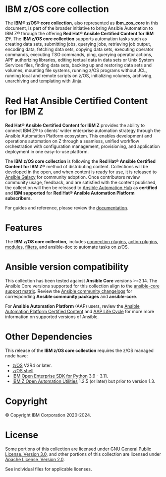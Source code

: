 IBM z/OS core collection
========================

The **IBM® z/OS® core collection**, also represented as
**ibm_zos_core** in this document, is  part of the broader
initiative to bring Ansible Automation to IBM Z® through the offering
**Red Hat® Ansible Certified Content for IBM Z®**. The
**IBM z/OS core collection** supports automation tasks such as
creating data sets, submitting jobs, querying jobs, retrieving job output,
encoding data, fetching data sets, copying data sets,
executing operator commands, executing TSO commands, ping,
querying operator actions, APF authorizing libraries,
editing textual data in data sets or Unix System Services files,
finding data sets, backing up and restoring data sets and
volumes, mounting file systems, running z/OS programs without JCL,
running local and remote scripts on z/OS, initializing volumes,
archiving, unarchiving and templating with Jinja.


Red Hat Ansible Certified Content for IBM Z
===========================================

**Red Hat® Ansible Certified Content for IBM Z** provides the ability to
connect IBM Z® to clients' wider enterprise automation strategy through the
Ansible Automation Platform ecosystem. This enables development and operations
automation on Z through a seamless, unified workflow orchestration with
configuration management, provisioning, and application deployment in
one easy-to-use platform.

The **IBM z/OS core collection** is following the
**Red Hat® Ansible Certified Content for IBM Z®** method of distributing
content. Collections will be developed in the open, and when content is ready
for use, it is released to
[Ansible Galaxy](https://galaxy.ansible.com/ui/)
for community adoption. Once contributors review community usage, feedback,
and are satisfied with the content published, the collection will then be
released to [Ansible Automation Hub](https://www.ansible.com/products/automation-hub)
as **certified** and **IBM supported** for
**Red Hat® Ansible Automation Platform subscribers**.

For guides and reference, please review the [documentation](https://ibm.github.io/z_ansible_collections_doc/index.html).

Features
========
The **IBM z/OS core collection**, includes
[connection plugins](https://ibm.github.io/z_ansible_collections_doc/ibm_zos_core/docs/source/plugins.html#connection),
[action plugins](https://ibm.github.io/z_ansible_collections_doc/ibm_zos_core/docs/source/plugins.html#action),
[modules](https://ibm.github.io/z_ansible_collections_doc/ibm_zos_core/docs/source/modules.html),
[filters](https://ibm.github.io/z_ansible_collections_doc/ibm_zos_core/docs/source/filters.html),
and ansible-doc to automate tasks on z/OS.

Ansible version compatibility
=============================
This collection has been tested against **Ansible Core** versions >=2.14.
The Ansible Core versions supported for this collection align to the
[ansible-core support matrix](https://docs.ansible.com/ansible/latest/reference_appendices/release_and_maintenance.html#ansible-core-support-matrix). Review the
[Ansible community changelogs](https://docs.ansible.com/ansible/latest/reference_appendices/release_and_maintenance.html#ansible-community-changelogs) for corresponding **Ansible community packages**
and **ansible-core**.

For **Ansible Automation Platform** (AAP) users, review the
[Ansible Automation Platform Certified Content](https://access.redhat.com/support/articles/ansible-automation-platform-certified-content)
and [AAP Life Cycle](https://access.redhat.com/support/policy/updates/ansible-automation-platform)
for more more information on supported versions of Ansible.

Other Dependencies
==================
This release of the **IBM z/OS core collection** requires the z/OS managed node have:
- [z/OS](https://www.ibm.com/docs/en/zos) V2R4 or later.
- [z/OS shell](https://www.ibm.com/support/knowledgecenter/en/SSLTBW_2.4.0/com.ibm.zos.v2r4.bpxa400/part1.htm).
- [IBM Open Enterprise SDK for Python](https://www.ibm.com/products/open-enterprise-python-zos) 3.9 - 3.11.
- [IBM Z Open Automation Utilities](https://www.ibm.com/docs/en/zoau/1.2.x) 1.2.5 (or later) but prior to version 1.3.

Copyright
=========
© Copyright IBM Corporation 2020-2024.

License
=======
Some portions of this collection are licensed under [GNU General Public
License, Version 3.0](https://opensource.org/licenses/GPL-3.0), and
other portions of this collection are licensed under [Apache License,
Version 2.0](http://www.apache.org/licenses/LICENSE-2.0).

See individual files for applicable licenses.